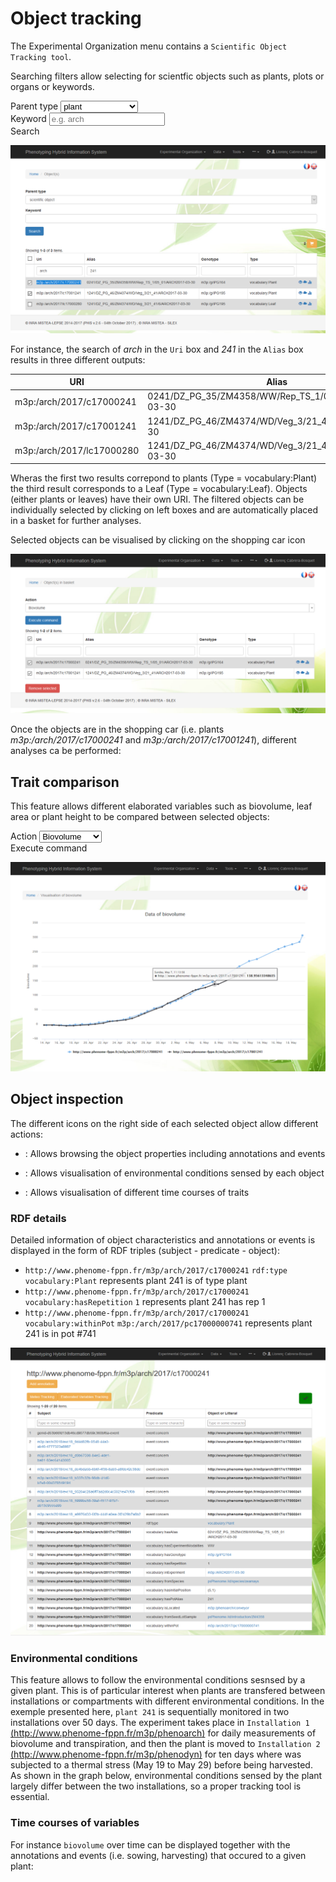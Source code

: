 # Object tracking

The Experimental Organization menu contains a `Scientific Object Tracking tool`.

Searching filters allow selecting for scientfic objects such as plants, plots or organs or keywords.

 <div class="form-group">
  <label for="sel1">Parent type</label>
  <select class="form-control" id="sel1">
    <option>plant</option>
    <option>plot</option>
    <option>leaf</option>
    <option>ear inflorescence</option>
  </select>
</div> 

  <div class="form-group">
  <label for="usr">Keyword</label>
  <input type="text" class="form-control" id="usr" placeholder="e.g. arch">
</div>
<span class="btn btn-primary">Search</span>

![objecttrack1](img/objecttrack1.png)

For instance, the search of *arch* in the `Uri` box and *241* in the `Alias` box results in three different outputs:

| URI                       | Alias                                                 | Genotype      | Type             |
|---------------------------|-------------------------------------------------------|---------------|------------------|
| m3p:/arch/2017/c17000241  | 0241/DZ_PG_35/ZM4358/WW/Rep_TS_1/05_01/ARCH2017-03-30 | m3p:/g/iPG164 | vocabulary:Plant |
| m3p:/arch/2017/c17001241  | 1241/DZ_PG_46/ZM4374/WD/Veg_3/21_41/ARCH2017-03-30    | m3p:/g/iPG195 | vocabulary:Plant |
| m3p:/arch/2017/lc17000280 | 1241/DZ_PG_46/ZM4374/WD/Veg_3/21_41/6/ARCH2017-03-30  | m3p:/g/iPG195 | vocabulary:Leaf  |

Wheras the first two results correpond to plants (Type = vocabulary:Plant) the third result corresponds to a Leaf (Type = vocabulary:Leaf). Objects (either plants or leaves) have their own URI. 
The filtered objects can be individually selected by clicking on left boxes and are automatically placed in a basket for further analyses.

Selected objects can be visualised by clicking on the shopping car icon <a href="#" class="btn btn-warning"><span class="glyphicon glyphicon-shopping-cart"></span></a>

![objecttrack2](img/objecttrack2.png)

Once the objects are in the shopping car (i.e. plants *m3p:/arch/2017/c17000241* and *m3p:/arch/2017/c17001241*), different analyses ca be performed:

## Trait comparison

This feature allows different elaborated variables such as biovolume, leaf area or plant height to be compared between selected objects:
 <div class="form-group">
  <label for="sel1">Action</label>
  <select class="form-control" id="sel1">
    <option>Biovolume</option>
    <option>Leaf Area</option>
    <option>Plant height</option>
    <option>Thermal time</option>
  </select>
</div>
<span class="btn btn-primary">Execute command</span>

![objecttrack3](img/objecttrack3.png)

## Object inspection

The different icons on the right side of each selected object allow different actions:

- <p><a href="#"> <span class="glyphicon glyphicon-eye-open"></span> </a>: Allows browsing the object properties including annotations and events</p>

- <p><a href="#"> <span class="glyphicon glyphicon-cloud"></span> </a>: Allows visualisation of environmental conditions sensed by each object  </p>

- <p><a href="#"> <span class="glyphicon glyphicon-stats"></span> </a>: Allows visualisation of different time courses of traits </p>

### RDF details

Detailed information of object characteristics and annotations or events is displayed in the form of RDF triples (subject - predicate - object):

- `http://www.phenome-fppn.fr/m3p/arch/2017/c17000241` `rdf:type` `vocabulary:Plant` represents plant 241 is of type plant
- `http://www.phenome-fppn.fr/m3p/arch/2017/c17000241`	`vocabulary:hasRepetition`	`1` represents plant 241 has rep 1
- `http://www.phenome-fppn.fr/m3p/arch/2017/c17000241`	`vocabulary:withinPot`	`m3p:/arch/2017/pc17000000741` represents plant 241 is in pot #741

![objecttrack4](img/objecttrack4.png)

### Environmental conditions

This feature allows to follow the environmental conditions sesnsed by a given plant. This is of particular interest when plants are transfered between installations or compartments with different environmental conditions. In the exemple presented here, `plant 241` is sequentially monitored in two installations over 50 days. The experiment takes place in `Installation 1` [(http://www.phenome-fppn.fr/m3p/phenoarch)](https://www6.montpellier.inra.fr/lepse_eng/M3P/PHENOARCH-platform) for daily measurements of biovolume and transpiration, and then the plant is moved to `Installation 2` [(http://www.phenome-fppn.fr/m3p/phenodyn)](https://www6.montpellier.inra.fr/lepse_eng/M3P/PHENODYN-platform) for ten days where was subjected to a thermal stress (May 19 to May 29) before being harvested. As shown in the graph below, environmental conditions sensed by the plant largely differ between the two installations, so a proper tracking tool is essential.



### Time courses of variables

For instance `biovolume` over time can be displayed together with the annotations and events (i.e. sowing, harvesting) that occured to a given plant:
